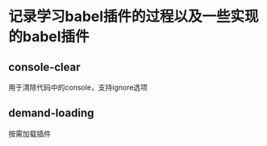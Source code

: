 # 记录学习babel插件的过程以及一些实现的babel插件

## console-clear 
用于清除代码中的console，支持ignore选项

## demand-loading
按需加载插件